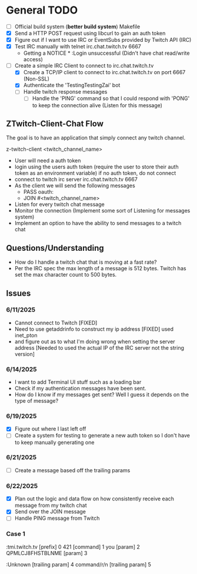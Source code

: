 # General TODO

- [ ] Official build system (**better build system**) Makefile
- [x] Send a HTTP POST request using libcurl to gain an auth token 
- [x] Figure out if I want to use IRC or EventSubs provided by Twitch API (IRC)
- [x] Test IRC manually with telnet irc.chat.twitch.tv 6667 
    * Getting a NOTICE * :Login unsuccessful (Didn't have chat read/write access)
- [ ] Create a simple IRC Client to connect to irc.chat.twitch.tv
    -  [x] Create a TCP/IP client to connect to irc.chat.twitch.tv on port 6667 (Non-SSL)
    -  [x] Authenticate the 'TestingTestingZai' bot
    -  [ ] Handle twitch response messages
        - [ ] Handle the 'PING' command so that I could respond with 'PONG' to keep the connection alive (Listen for this message)

## ZTwitch-Client-Chat Flow

The goal is to have an application that simply connect any twitch channel.

z-twitch-client <twitch_channel_name>

- User will need a auth token
- login using the users auth token (require the user to store their auth token as an environment variable) if no auth token, do not connect 
- connect to twitch irc server irc.chat.twitch.tv 6667
- As the client we will send the following messages
    - PASS oauth:<access token>
    - JOIN #<twitch_channel_name>
- Listen for every twitch chat message
- Monitor the connection (Implement some sort of Listening for messages system)
- Implement an option to have the ability to send messages to a twitch chat

## Questions/Understanding

- How do I handle a twitch chat that is moving at a fast rate?
- Per the IRC spec the max length of a message is 512 bytes. Twitch has set the max character count to 500 bytes.

## Issues

### 6/11/2025

- Cannot connect to Twitch [FIXED]
- Need to use getaddrinfo to construct my ip address [FIXED] used inet_pton
- and figure out as to what I'm doing wrong when setting the server address [Needed to used the actual IP of the IRC server not the string version]

### 6/14/2025

- I want to add Terminal UI stuff such as a loading bar
- Check if my authentication messages have been sent. 
- How do I know if my messages get sent? Well I guess it depends on the type of message?

### 6/19/2025
- [x] Figure out where I last left off
- [ ] Create a system for testing to generate a new auth token so I don't have to keep manually generating one

### 6/21/2025
- [ ] Create a message based off the trailing params

### 6/22/2025
- [x] Plan out the logic and data flow on how consistently receive each
message from my twitch chat
- [x] Send over the JOIN message 
- [ ] Handle PING message from Twitch

### Case 1
:tmi.twitch.tv [prefix] 0
421 [command] 1
you [param] 2
QPMLCJ8FHSTBLNME [param] 3

:Unknown [trailing param] 4
command/r/n [trailing param] 5 



